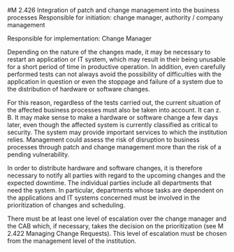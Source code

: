 #M 2.426 Integration of patch and change management into the business processes
Responsible for initiation: change manager, authority / company management

Responsible for implementation: Change Manager

Depending on the nature of the changes made, it may be necessary to restart an application or IT system, which may result in their being unusable for a short period of time in productive operation. In addition, even carefully performed tests can not always avoid the possibility of difficulties with the application in question or even the stoppage and failure of a system due to the distribution of hardware or software changes.

For this reason, regardless of the tests carried out, the current situation of the affected business processes must also be taken into account. It can z. B. It may make sense to make a hardware or software change a few days later, even though the affected system is currently classified as critical to security. The system may provide important services to which the institution relies. Management could assess the risk of disruption to business processes through patch and change management more than the risk of a pending vulnerability.

In order to distribute hardware and software changes, it is therefore necessary to notify all parties with regard to the upcoming changes and the expected downtime. The individual parties include all departments that need the system. In particular, departments whose tasks are dependent on the applications and IT systems concerned must be involved in the prioritization of changes and scheduling.

There must be at least one level of escalation over the change manager and the CAB which, if necessary, takes the decision on the prioritization (see M 2.422 Managing Change Requests). This level of escalation must be chosen from the management level of the institution.



